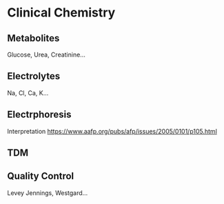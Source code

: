 # Clinical Chemistry


## Metabolites

Glucose, Urea, Creatinine...


## Electrolytes

Na, Cl, Ca, K...


## Electrphoresis

Interpretation  https://www.aafp.org/pubs/afp/issues/2005/0101/p105.html


## TDM


## Quality Control

Levey Jennings, Westgard...
